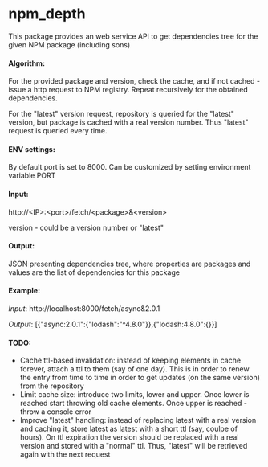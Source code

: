 # npm_depth

This package provides an web service API to get dependencies tree for the given NPM package (including sons)

#### Algorithm:
For the provided package and version, check the cache, and if not cached - issue a http request to NPM registry. Repeat recursively for the obtained dependencies.

For the "latest" version request, repository is queried for the "latest" version, but package is cached with a real version number. Thus "latest" request is queried every time. 

#### ENV settings:
By default port is set to 8000. Can be customized by setting environment variable PORT

#### Input:
http://\<IP\>:\<port\>/fetch/\<package\>&\<version\>

version - could be a version number or "latest"

#### Output:
JSON presenting dependencies tree, where properties are packages and values are the list of dependencies for this package

#### Example:
*Input*: http://localhost:8000/fetch/async&2.0.1

*Output*: [{"async:2.0.1":{"lodash":"^4.8.0"}},{"lodash:4.8.0":{}}]

#### TODO:
- Cache ttl-based invalidation: instead of keeping elements in cache forever, attach a ttl to them (say of one day). This is in order to renew the entry from time to time in order to get updates (on the same version) from the repository
- Limit cache size: introduce two limits, lower and upper. Once lower is reached start throwing old cache elements. Once upper is reached - throw a console error
- Improve "latest" handling: instead of replacing latest with a real version and caching it, store latest as latest with a short ttl (say, coulpe of hours). On ttl expiration the version should be replaced with a real version and stored with a "normal" ttl. Thus, "latest" will be retrieved again with the next request
